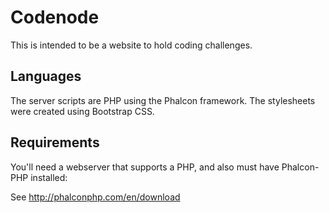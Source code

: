 # Codenode

This is intended to be a website to hold coding challenges.

## Languages

The server scripts are PHP using the Phalcon framework.  The stylesheets were created using Bootstrap CSS.

## Requirements

You'll need a webserver that supports a PHP, and also must have Phalcon-PHP installed: 

See http://phalconphp.com/en/download

